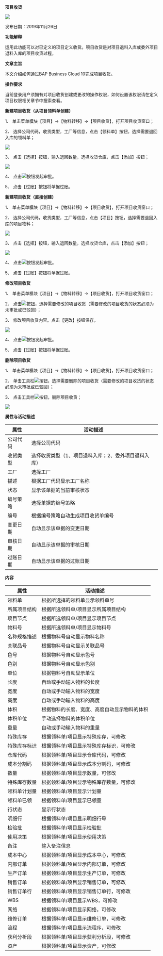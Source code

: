 **项目收货**

![](工具栏图片/标题.png)

发布日期：2019年11月26日

**功能解释**

运用此功能可以对已定义的项目定义收货。项目收货是对项目退料入库或委外项目退料入库的项目收货过程。

**文章主旨**

本文介绍如何通过BAP Business Cloud 10完成项目收货。

**操作要求**

当前登录用户须拥有对项目收货创建或更改的操作权限，如何设置该权限请在定义项目权限相关章节中搜索查看。

**新建项目收货（从项目领料单创建）**

1、 单击菜单模块【项目】->【物料转移】->【项目收货】，打开项目收货窗口；

2、 选择公司代码，收货类型，工厂等信息，点击【领料单】按钮，选择需要退回入库的领料单；

![](图片/项目收货1.png)

3、 点击【选择】按钮，输入退回数量，选择收货仓库，点击【添加】按钮；

![](图片/项目收货2.png)

4、 点击![](工具栏图片/审批.png)按钮发起审批。

5、 点击【过账】按钮将单据过账。

**新建项目收货（直接创建）**

1、 单击菜单模块【项目】->【物料转移】->【项目收货】，打开项目收货窗口；

2、 选择公司代码，收货类型，工厂等信息，点击【项目】按钮，选择需要退回入库的项目物料；

![](图片/项目收货3.png)

3、 点击【选择】按钮，输入退回数量，选择收货仓库，点击【添加】按钮；

![](图片/项目收货4.png)

4、 点击![](工具栏图片/审批.png)按钮发起审批。

5、 点击【过账】按钮将单据过账。

**修改项目收货**

1、 单击菜单模块【项目】->【物料转移】->【项目收货】，打开项目收货窗口；

2、 点击![](工具栏图片/浏览单据.png)按钮，选择需要修改的项目收货（需要修改的项目收货的状态必须为未审批或已驳回）；

3、 修改项目收货内容。点击【更改】按钮保存。

![](图片/项目收货5.png)

4、 点击![](工具栏图片/审批.png)按钮发起审批。

5、 点击【过账】按钮将单据过账。

**删除项目收货**

1、 单击菜单模块【项目】->【物料转移】->【项目收货】，打开项目收货窗口；

2、 单击工具栏![](工具栏图片/浏览单据.png)按钮，选择需要删除的项目收货（需要修改的项目收货的状态必须为未审批或已驳回）；

3、 点击工具栏![](工具栏图片/删除.png)按钮，删除项目收货；

![](图片/项目收货6.png)

**属性与活动描述**

| **属性** | **活动描述**                                         |
| -------- | ---------------------------------------------------- |
| 公司代码 | 选择公司代码                                         |
| 收货类型 | 选择收货类型（1、项目退料入库；2、委外项目退料入库） |
| 工厂     | 选择工厂                                             |
| 描述     | 根据工厂代码显示工厂名称                             |
| 状态     | 显示该单据的当前审核状态                             |
| 编号策略 | 选择单据的编号策略                                   |
| 编号     | 根据编号策略自动生成项目收货单编号                   |
| 变更日期 | 自动显示该单据的变更日期                             |
| 审核日期 | 自动显示该单据的审核日期                             |
| 过账日期 | 自动显示该单据的过账日期                             |

**内容**

| **属性**     | **活动描述**                                 |
| ------------ | -------------------------------------------- |
| 领料单       | 根据所选择的领料单显示领料单号               |
| 所属项目结构 | 根据所选领料单/项目显示所属项目结构          |
| 项目节点     | 根据所选领料单/项目显示项目节点              |
| 物料号       | 根据所选领料单/项目显示物料号                |
| 名称规格描述 | 根据物料号自动显示物料名称                   |
| 关联品号     | 根据物料号自动显示关联品号                   |
| 色号         | 根据物料号自动显示色号                       |
| 色别         | 根据物料号自动显示色别                       |
| 单位         | 根据物料号自动显示单位                       |
| 长度         | 自动或手动输入物料的长度                     |
| 宽度         | 自动或手动输入物料的宽度                     |
| 高度         | 自动或手动输入物料的高度                     |
| 体积         | 根据物料的长度、宽度、高度自动显示物料的体积 |
| 体积单位     | 手动选择物料的体积单位                       |
| 重量         | 自动或手动输入物料的重量                     |
| 特殊库存     | 根据领料单/项目显示特殊库存，可修改          |
| 特殊库存标识 | 根据领料单/项目显示特殊库存标识，可修改      |
| 仓库代码     | 根据领料单/项目显示仓库代码，可修改          |
| 成本分割码   | 根据领料单/项目显示成本分割码，可修改        |
| 数量         | 根据领料单/项目显示数量，可修改              |
| 特殊库存数量 | 根据领料单/项目显示物殊库存数量，可修改      |
| 领料单计划量 | 根据领料单/项目显示计划量                    |
| 领料单已领   | 根据领料单/项目显示已领量                    |
| 行状态       | 显示行状态                                   |
| 明细行       | 根据领料单/项目显示明细行号                  |
| 检验批       | 根据领料单/项目显示检验批                    |
| 使用决策     | 根据领料单/项目显示使用决策                  |
| 备注         | 输入备注信息                                 |
| 成本中心     | 根据领料单/项目显示成本中心，可修改          |
| 内部订单     | 根据领料单/项目显示内部订单，可修改          |
| 生产订单     | 根据领料单/项目显示生产订单，可修改          |
| 销售订单     | 根据领料单/项目显示销售订单，可修改          |
| 销售订单行   | 根据领料单/项目显示销售订单行，可修改        |
| WBS          | 根据领料单/项目显示WBS，可修改               |
| 网络         | 根据领料单/项目显示网络，可修改              |
| 维修订单     | 根据领料单/项目显示维修订单，可修改          |
| 流程         | 根据领料单/项目显示流程序，可修改            |
| 获利分析段   | 根据领料单/项目显示获利分析段，可修改        |
| 资产         | 根据领料单/项目显示资产，可修改              |
